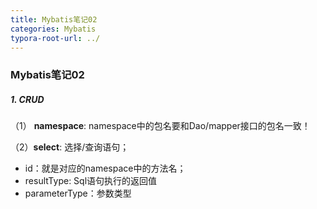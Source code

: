 ```yaml
---
title: Mybatis笔记02
categories: Mybatis
typora-root-url: ../
---
```


### Mybatis笔记02

##### 1. CRUD

（1） **namespace**: namespace中的包名要和Dao/mapper接口的包名一致！

（2）**select**: 选择/查询语句；

- id：就是对应的namespace中的方法名；
- resultType: Sql语句执行的返回值
- parameterType：参数类型

